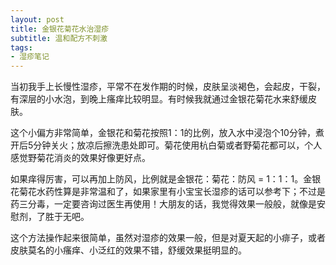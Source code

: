 ```yaml
---
layout: post
title: 金银花菊花水治湿疹
subtitle: 温和配方不刺激
tags: 
- 湿疹笔记
---
```


当初我手上长慢性湿疹，平常不在发作期的时候，皮肤呈淡褐色，会起皮，干裂，有深层的小水泡，到晚上瘙痒比较明显。有时候我就通过金银花菊花水来舒缓皮肤。

这个小偏方非常简单，金银花和菊花按照1：1的比例，放入水中浸泡个10分钟，煮开后5分钟关火；放凉后擦洗患处即可。菊花使用杭白菊或者野菊花都可以，个人感觉野菊花消炎的效果好像更好点。

如果痒得厉害，可以再加上防风，比例就是金银花：菊花：防风 = 1：1：1。金银花菊花水药性算是非常温和了，如果家里有小宝宝长湿疹的话可以参考下；不过是药三分毒，一定要咨询过医生再使用！大朋友的话，我觉得效果一般般，就像是安慰剂，了胜于无吧。

这个方法操作起来很简单，虽然对湿疹的效果一般，但是对夏天起的小痱子，或者皮肤莫名的小瘙痒、小泛红的效果不错，舒缓效果挺明显的。

